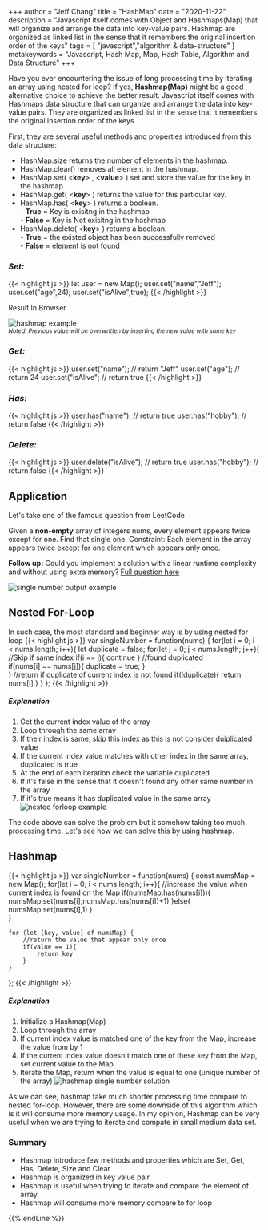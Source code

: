 +++
author = "Jeff Chang"
title = "HashMap"
date = "2020-11-22"
description = "Javascript itself comes with Object and Hashmaps(Map) that will organize and arrange the data into key-value pairs. Hashmap are organized as linked list in the sense that it remembers the original insertion order of the keys"
tags = [
    "javascript","algorithm & data-structure"
]
metakeywords = "Javascript, Hash Map, Map, Hash Table, Algorithm and Data Structure"
+++

Have you ever encountering the issue of long processing time by iterating an array using nested for loop? If yes, **Hashmap(Map)** might be a good alternative choice to achieve the better result. Javascript itself comes with Hashmaps data structure that can organize and arrange the data into key-value pairs. They are organized as linked list in the sense that it remembers the original insertion order of the keys
<!--more-->

First, they are several useful methods and properties introduced from this data structure:

* HashMap.size returns the number of elements in the hashmap.
* HashMap.clear() removes all element in the hashmap.
* HashMap.set( <**key**> , <**value**> ) set and store the value for the key in the hashmap
* HashMap.get( <**key**> ) returns the value for this particular key.
* HashMap.has( <**key**> ) returns a boolean. 
    <li style="list-style:none">- <strong>True</strong> = Key is exisitng in the hashmap</li>
    <li style="list-style:none">- <strong>False</strong> = Key is Not exisitng in the hashmap</li>
* HashMap.delete( <**key**> ) returns a boolean.
    <li style="list-style:none">- <strong>True</strong> = the existed object has been successfully removed</li>
    <li style="list-style:none">- <strong>False</strong> = element is not found </li> 


### *Set:*
{{< highlight js >}}
let user = new Map();
user.set("name","Jeff");
user.set("age",24);
user.set("isAlive",true);
{{< /highlight >}}

Result In Browser

![hashmap example](/images/map_1.JPG)
<em><small style="display:block">Noted: Previous value will be overwritten by inserting the new value with same key</small></em>

### *Get:*
{{< highlight js >}}
user.set("name"); // return "Jeff"
user.set("age"); // return 24
user.set("isAlive"; // return true
{{< /highlight >}}

### *Has:*
{{< highlight js >}}
user.has("name"); // return true
user.has("hobby"); // return false
{{< /highlight >}}

### *Delete:*
{{< highlight js >}}
user.delete("isAlive"); // return true
user.has("hobby"); // return false
{{< /highlight >}}

## Application
Let's take one of the famous question from LeetCode

Given a **non-empty** array of integers nums, every element appears twice except for one. Find that single one. Constraint: Each element in the array appears twice except for one element which appears only once.

**Follow up:** Could you implement a solution with a linear runtime complexity and without using extra memory? [Full question here](https://leetcode.com/problems/single-number/)

![single number output example](/images/map_2.JPG)

## Nested For-Loop
In such case, the most standard and beginner way is by using nested for loop
{{< highlight js >}}
var singleNumber = function(nums) { 
    for(let i = 0; i < nums.length; i++){
        let duplicate = false;
        for(let j = 0; j < nums.length; j++){
            //Skip if same index
            if(i == j){
                continue
            }
            //found duplicated            
            if(nums[i] == nums[j]){
                duplicate = true;
            }        
        }
        //return if duplicate of current index is not found
        if(!duplicate){
            return nums[i]
        }
    }
};
{{< /highlight >}}
##### Explanation
1. Get the current index value of the array
2. Loop through the same array
3. If their index is same, skip this index as this is not consider duiplicated value
4. If the current index value matches with other index in the same array, duplicated is true
5. At the end of each iteration check the variable duplicated
6. If it's false in the sense that it doesn't found any other same number in the array
7. If it's true means it has duplicated value in the same array
![nested forloop example](/images/nest_forloop_result.JPG)

The code above can solve the problem but it somehow taking too much processing time.
Let's see how we can solve this by using hashmap.

## Hashmap
{{< highlight js >}}
var singleNumber = function(nums) {
    const numsMap = new Map();
    for(let i = 0; i < nums.length; i++){
        //increase the value when current index is found on the Map
        if(numsMap.has(nums[i])){
            numsMap.set(nums[i],numsMap.has(nums[i])+1)
        }else{
            numsMap.set(nums[i],1)
        }            
    }
    
    for (let [key, value] of numsMap) {
        //return the value that appear only once
        if(value == 1){
            return key
        }
    }  
};
{{< /highlight >}}
##### Explanation
1. Initialize a Hashmap(Map)
2. Loop through the array
3. If current index value is matched one of the key from the Map, increase the value from by 1
4. If the current index value doesn't match one of these key from the Map, set current value to the Map
6. Iterate the Map, return when the value is equal to one (unique number of the array)
![hashmap single number solution](/images/hash_result.JPG)

As we can see, hashmap take much shorter processing time compare to nested for-loop. However, there are some downside of this algorithm which is it will consume more memory usage. In my opinion, Hashmap can be very useful when we are trying to iterate and compate in small medium data set.

### Summary
* Hashmap introduce few methods and properties which are Set, Get, Has, Delete, Size and Clear
* Hashmap is organized in key value pair
* Hashmap is useful when trying to iterate and compare the element of array
* Hashmap will consume more memory compare to for loop


{{% endLine %}}

<div class="fb-comments" data-href="https://jeffdevslife.com/post/hash-map/" data-numposts="5" data-width="" data-lazy="true"></div>